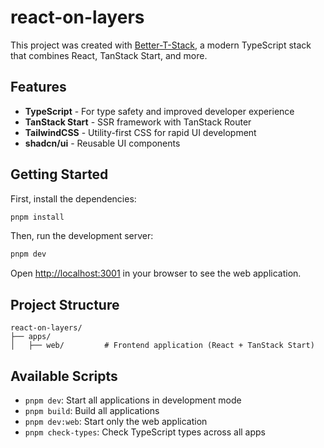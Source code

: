 # react-on-layers

This project was created with [Better-T-Stack](https://github.com/AmanVarshney01/create-better-t-stack), a modern TypeScript stack that combines React, TanStack Start, and more.

## Features

- **TypeScript** - For type safety and improved developer experience
- **TanStack Start** - SSR framework with TanStack Router
- **TailwindCSS** - Utility-first CSS for rapid UI development
- **shadcn/ui** - Reusable UI components

## Getting Started

First, install the dependencies:

```bash
pnpm install
```


Then, run the development server:

```bash
pnpm dev
```

Open [http://localhost:3001](http://localhost:3001) in your browser to see the web application.





## Project Structure

```
react-on-layers/
├── apps/
│   ├── web/         # Frontend application (React + TanStack Start)
```

## Available Scripts

- `pnpm dev`: Start all applications in development mode
- `pnpm build`: Build all applications
- `pnpm dev:web`: Start only the web application
- `pnpm check-types`: Check TypeScript types across all apps
